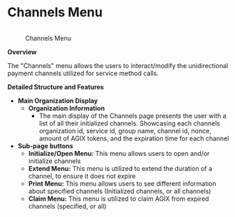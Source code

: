 # Channels Menu

<figure><img src="/assets/images/products/TUI/Screenshot 2024-08-17 at 6.18.36 PM.png" alt=""><figcaption><p>Channels Menu</p></figcaption></figure>

**Overview**

The "Channels" menu allows the users to interact/modify the unidirectional payment channels utilized for service method calls.&#x20;

**Detailed Structure and Features**

* **Main Organization Display**
  * **Organization Information**
    * The main display of the Channels page presents the user with a list of all their initialized channels. Showcasing each channels organization id, service id, group name, channel id, nonce, amount of AGIX tokens, and the expiration time for each channel
* **Sub-page buttons**
  * **Initialize/Open Menu:** This menu allows users to open and/or initialize channels
  * **Extend Menu:** This menu is utilized to extend the duration of a channel, to ensure it does not expire
  * **Print Menu:** This menu allows users to see different information about specified channels (Initialized channels, or all channels)
  * **Claim Menu:** This menu is utilized to claim AGIX from expired channels (specified, or all)
